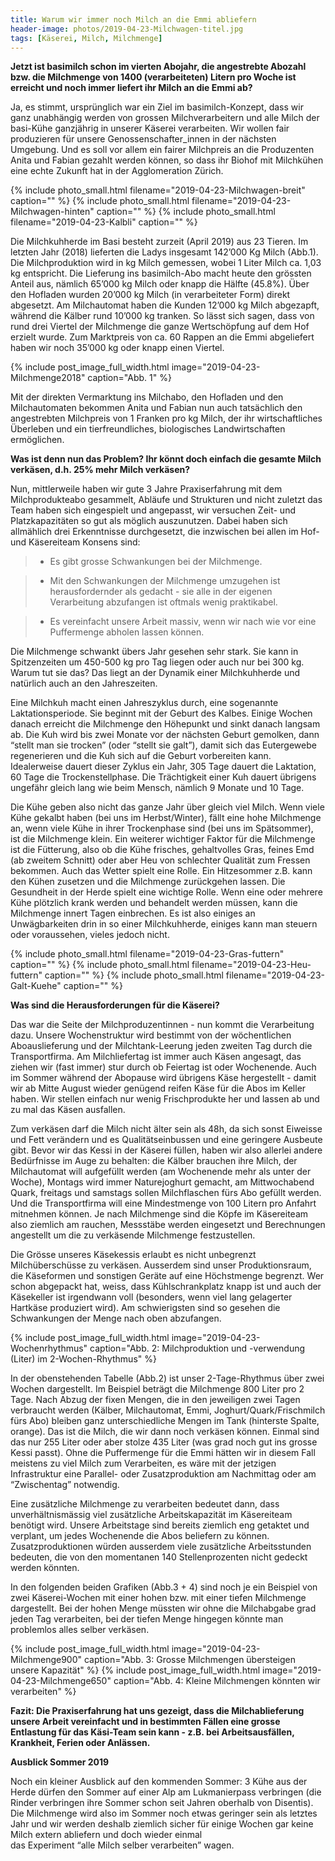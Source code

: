 ```yaml
---
title: Warum wir immer noch Milch an die Emmi abliefern
header-image: photos/2019-04-23-Milchwagen-titel.jpg
tags: [Käserei, Milch, Milchmenge]
---
```

 
**Jetzt ist basimilch schon im vierten Abojahr, die angestrebte Abozahl bzw. die Milchmenge von 1400 (verarbeiteten) Litern 
pro Woche ist erreicht und noch immer liefert ihr Milch an die Emmi ab?**

Ja, es stimmt, ursprünglich war ein Ziel im basimilch-Konzept, dass wir ganz unabhängig werden von grossen Milchverarbeitern 
und alle Milch der basi-Kühe ganzjährig in unserer Käserei verarbeiten. Wir wollen fair produzieren für unsere Genossenschafter_innen 
in der nächsten Umgebung. Und es soll vor allem ein fairer Milchpreis an die Produzenten Anita und Fabian gezahlt werden können, 
so dass ihr Biohof mit Milchkühen eine echte Zukunft hat in der Agglomeration Zürich.

{% include photo_small.html filename="2019-04-23-Milchwagen-breit" caption="" %}
{% include photo_small.html filename="2019-04-23-Milchwagen-hinten" caption="" %}
{% include photo_small.html filename="2019-04-23-Kalbli" caption="" %}


Die Milchkuhherde im Basi besteht zurzeit (April 2019) aus 23 Tieren. Im letzten Jahr (2018) lieferten die Ladys insgesamt 
142’000 Kg Milch (Abb.1). Die Milchproduktion wird in kg Milch gemessen, wobei 1 Liter Milch ca. 1,03 kg entspricht.
Die Lieferung ins basimilch-Abo macht heute den grössten Anteil aus, nämlich 65’000 kg  Milch oder knapp die Hälfte (45.8%). 
Über den Hofladen wurden 20’000 kg Milch (in verarbeiteter Form) direkt abgesetzt. Am Milchautomat haben die Kunden 12’000 kg Milch 
abgezapft, während die Kälber rund 10’000 kg tranken. So lässt sich sagen, dass von rund drei Viertel der Milchmenge die ganze 
Wertschöpfung auf dem Hof erzielt wurde. Zum Marktpreis von ca. 60 Rappen an die Emmi abgeliefert haben wir noch 35’000 kg oder 
knapp einen Viertel.

{% include post_image_full_width.html image="2019-04-23-Milchmenge2018" caption="Abb. 1" %}

Mit der direkten Vermarktung ins Milchabo, den Hofladen und den Milchautomaten bekommen Anita und Fabian nun auch tatsächlich den 
angestrebten Milchpreis von 1 Franken pro kg Milch, der ihr wirtschaftliches Überleben und ein tierfreundliches, biologisches 
Landwirtschaften ermöglichen.

**Was ist denn nun das Problem? Ihr könnt doch einfach die gesamte Milch verkäsen, d.h. 25% mehr Milch verkäsen?**

Nun, mittlerweile haben wir gute 3 Jahre Praxiserfahrung mit dem Milchprodukteabo gesammelt, Abläufe und Strukturen und 
nicht zuletzt das Team haben sich eingespielt und angepasst, wir versuchen Zeit- und Platzkapazitäten so gut als möglich auszunutzen.
Dabei haben sich allmählich drei Erkenntnisse durchgesetzt, die inzwischen bei allen im Hof- und Käsereiteam Konsens sind:
> - Es gibt grosse Schwankungen bei der Milchmenge.

> - Mit den Schwankungen der Milchmenge umzugehen ist herausfordernder als gedacht - sie alle in der eigenen Verarbeitung abzufangen ist oftmals wenig praktikabel.

> - Es vereinfacht unsere Arbeit massiv, wenn wir nach wie vor eine Puffermenge abholen lassen können.

Die Milchmenge schwankt übers Jahr gesehen sehr stark. Sie kann in Spitzenzeiten um 450-500 kg pro Tag liegen oder auch nur bei 300 kg. 
Warum tut sie das? Das liegt an der Dynamik einer Milchkuhherde und natürlich auch an den Jahreszeiten.

Eine Milchkuh macht einen Jahreszyklus durch, eine sogenannte Laktationsperiode. Sie beginnt mit der Geburt des Kalbes. Einige 
Wochen danach erreicht die Milchmenge den Höhepunkt und sinkt danach langsam ab. Die Kuh wird bis zwei Monate vor der nächsten Geburt 
gemolken, dann “stellt man sie trocken” (oder “stellt sie galt”), damit sich das Eutergewebe regenerieren und die Kuh sich auf die 
Geburt vorbereiten kann. Idealerweise dauert dieser Zyklus ein Jahr, 305 Tage dauert die Laktation, 60 Tage die Trockenstellphase. 
Die Trächtigkeit einer Kuh dauert übrigens ungefähr gleich lang wie beim Mensch, nämlich 9 Monate und 10 Tage.

Die Kühe geben also nicht das ganze Jahr über gleich viel Milch. Wenn viele Kühe gekalbt haben (bei uns im Herbst/Winter), fällt eine 
hohe Milchmenge an, wenn viele Kühe in ihrer Trockenphase sind (bei uns im Spätsommer), ist die Milchmenge klein. Ein weiterer 
wichtiger Faktor für die Milchmenge ist die Fütterung, also ob die Kühe frisches, gehaltvolles Gras, feines Emd (ab zweitem Schnitt) 
oder aber Heu von schlechter Qualität zum Fressen bekommen. Auch das Wetter spielt eine Rolle. Ein Hitzesommer z.B. kann den Kühen 
zusetzen und die Milchmenge zurückgehen lassen. Die Gesundheit in der Herde spielt eine wichtige Rolle. Wenn eine oder mehrere Kühe 
plötzlich krank werden und behandelt werden müssen, kann die Milchmenge innert Tagen einbrechen. 
Es ist also einiges an Unwägbarkeiten drin in so einer Milchkuhherde, einiges kann man steuern oder voraussehen, vieles jedoch nicht.

{% include photo_small.html filename="2019-04-23-Gras-futtern" caption="" %}
{% include photo_small.html filename="2019-04-23-Heu-futtern" caption="" %}
{% include photo_small.html filename="2019-04-23-Galt-Kuehe" caption="" %}


**Was sind die Herausforderungen für die Käserei?**

Das war die Seite der Milchproduzentinnen - nun kommt die Verarbeitung dazu. Unsere Wochenstruktur wird bestimmt von der 
wöchentlichen Aboauslieferung und der Milchtank-Leerung jeden zweiten Tag durch die Transportfirma.
Am Milchliefertag ist immer auch Käsen angesagt, das ziehen wir (fast immer) stur durch ob Feiertag ist oder Wochenende. 
Auch im Sommer während der Abopause wird übrigens Käse hergestellt - damit wir ab Mitte August wieder genügend reifen Käse für die 
Abos im Keller haben. Wir stellen einfach nur wenig Frischprodukte her und lassen ab und zu mal das Käsen ausfallen.

Zum verkäsen darf die Milch nicht älter sein als 48h, da sich sonst Eiweisse und Fett verändern und es Qualitätseinbussen und 
eine geringere Ausbeute gibt. Bevor wir das Kessi in der Käserei füllen, haben wir also allerlei andere Bedürfnisse im Auge zu 
behalten: die Kälber brauchen ihre Milch, der Milchautomat will aufgefüllt werden (am Wochenende mehr als unter der Woche), Montags 
wird immer Naturejoghurt gemacht, am Mittwochabend Quark, freitags und samstags sollen Milchflaschen fürs Abo gefüllt werden. Und 
die Transportfirma will eine Mindestmenge von 100 Litern pro Anfahrt mitnehmen können. Je nach Milchmenge sind die Köpfe im 
Käsereiteam also ziemlich am rauchen, Messstäbe werden eingesetzt und Berechnungen angestellt um die zu verkäsende Milchmenge 
festzustellen.

Die Grösse unseres Käsekessis erlaubt es nicht unbegrenzt Milchüberschüsse zu verkäsen. Ausserdem sind unser Produktionsraum, 
die Käseformen und sonstigen Geräte auf eine Höchstmenge begrenzt. Wer schon abgepackt hat, weiss, dass Kühlschrankplatz knapp 
ist und auch der Käsekeller ist irgendwann voll (besonders, wenn viel lang gelagerter Hartkäse produziert wird). Am schwierigsten 
sind so gesehen die Schwankungen der Menge nach oben abzufangen. 

{% include post_image_full_width.html image="2019-04-23-Wochenrhythmus" caption="Abb. 2: Milchproduktion und -verwendung (Liter) im 2-Wochen-Rhythmus" %}

In der obenstehenden Tabelle (Abb.2) ist unser 2-Tage-Rhythmus über zwei Wochen dargestellt. Im Beispiel beträgt die Milchmenge 
800 Liter pro 2 Tage. Nach Abzug der fixen Mengen, die in den jeweiligen zwei Tagen verbraucht werden (Kälber, Milchautomat, Emmi, 
Joghurt/Quark/Frischmilch fürs Abo) bleiben ganz unterschiedliche Mengen im Tank (hinterste Spalte, orange). Das ist die Milch, 
die wir dann noch verkäsen können. Einmal sind das nur 255 Liter oder aber stolze 435 Liter (was grad noch gut ins grosse Kessi passt). 
Ohne die Puffermenge für die Emmi hätten wir in diesem Fall meistens zu viel Milch zum Verarbeiten, es wäre mit der jetzigen 
Infrastruktur eine Parallel- oder Zusatzproduktion am Nachmittag oder am “Zwischentag” notwendig.

Eine zusätzliche Milchmenge zu verarbeiten bedeutet dann, dass unverhältnismässig viel zusätzliche Arbeitskapazität 
im Käsereiteam benötigt wird. Unsere Arbeitstage sind bereits ziemlich eng getaktet und verplant, um jedes Wochenende die Abos 
beliefern zu können. Zusatzproduktionen würden ausserdem viele zusätzliche Arbeitsstunden bedeuten, die von den momentanen 
140 Stellenprozenten nicht gedeckt werden könnten.

In den folgenden beiden Grafiken (Abb.3 + 4) sind noch je ein Beispiel von zwei Käserei-Wochen mit einer hohen bzw. mit einer 
tiefen Milchmenge dargestellt. Bei der hohen Menge müssten wir ohne die Milchabgabe grad jeden Tag verarbeiten, bei der tiefen 
Menge hingegen könnte man problemlos alles selber verkäsen.  

{% include post_image_full_width.html image="2019-04-23-Milchmenge900" caption="Abb. 3: Grosse Milchmengen übersteigen unsere Kapazität" %}
{% include post_image_full_width.html image="2019-04-23-Milchmenge650" caption="Abb. 4: Kleine Milchmengen könnten wir verarbeiten" %}

**Fazit: Die Praxiserfahrung hat uns gezeigt, dass die Milchablieferung unsere Arbeit vereinfacht und in bestimmten Fällen eine 
grosse Entlastung für das Käsi-Team sein kann - z.B. bei Arbeitsausfällen, Krankheit, Ferien oder Anlässen.**

**Ausblick Sommer 2019**

Noch ein kleiner Ausblick auf den kommenden Sommer: 3 Kühe aus der Herde dürfen den Sommer auf einer Alp am Lukmanierpass verbringen 
(die Rinder verbringen ihre Sommer schon seit Jahren oberhalb von Disentis). Die Milchmenge wird also im Sommer noch etwas geringer 
sein als letztes Jahr und wir werden deshalb ziemlich sicher für einige Wochen gar keine Milch extern abliefern und doch wieder einmal  
das Experiment “alle Milch selber verarbeiten” wagen.
